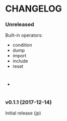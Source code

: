 # CHANGELOG

### Unreleased

Built-in operators:

* condition
* dump
* import
* include
* reset
* #

### v0.1.1 (2017-12-14)

Initial release (jp)

